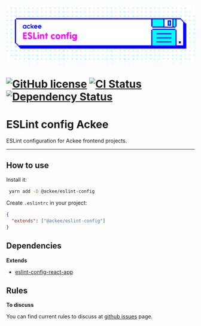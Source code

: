 ![ackee|@ackee/eslint-config](assets/ackee_git_fronted_eslint.png)

# [![GitHub license](https://img.shields.io/badge/license-MIT-blue.svg)](https://github.com/AckeeCZ/eslint-config/blob/master/LICENSE) [![CI Status](https://img.shields.io/travis/com/AckeeCZ/eslint-config.svg?style=flat)](https://travis-ci.com/AckeeCZ/eslint-config) [![Dependency Status](https://img.shields.io/david/AckeeCZ/eslint-config.svg?style=flat-square)](https://david-dm.org/AckeeCZ/eslint-config)

# ESLint config Ackee

ESLint configuration for Ackee frontend projects.

---

## <a name="how-to-use"></a>How to use

Install it:

```sh
 yarn add -D @ackee/eslint-config
```

Create `.eslintrc` in your project:

```json
{
  "extends": ["@ackee/eslint-config"]
}
```

## <a name="dependencies"></a>Dependencies

**Extends**

- [eslint-config-react-app](https://github.com/AckeeCZ/create-react-app/tree/master/packages/eslint-config-react-app)

## <a name="rules"></a>Rules

**To discuss**

You can find current rules to discuss at [github issues](https://github.com/AckeeCZ/eslint-config/issues) page.

